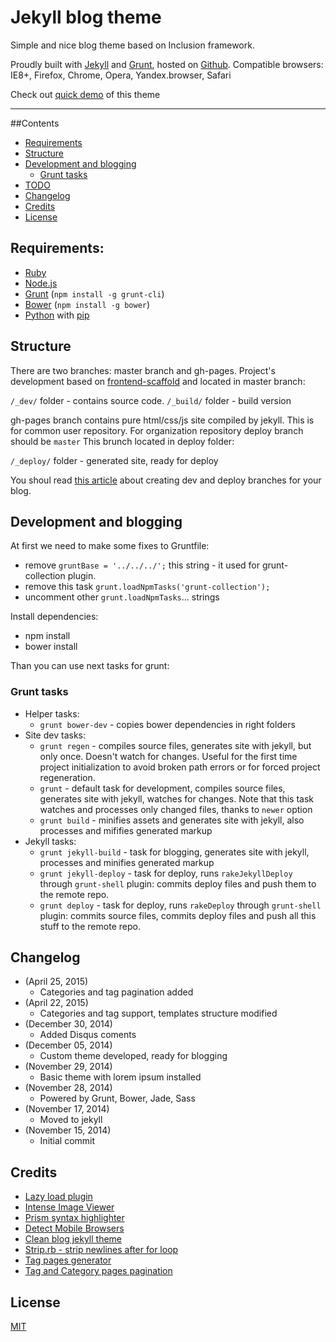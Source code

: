 # Jekyll blog theme

Simple and nice blog theme based on Inclusion framework.

Proudly built with [Jekyll](http://jekyllrb.com/) and [Grunt](http://gruntjs.com/), hosted on [Github](https://github.com).
Compatible browsers: IE8+, Firefox, Chrome, Opera, Yandex.browser, Safari

Check out [quick demo](http://website-templates.github.io/jekyll-inclusion/) of this theme

---

##Contents
* [Requirements](#requirements)
* [Structure](#structure)
* [Development and blogging](#development-and-blogging)
    - [Grunt tasks](#grunt-tasks)
* [TODO](#todo)
* [Changelog](#changelog)
* [Credits](#credits)
* [License](#license)

## Requirements:

- [Ruby](http://www.ruby-lang.org/)
- [Node.js](http://nodejs.org/)
- [Grunt](http://gruntjs.com/) (`npm install -g grunt-cli`)
- [Bower](http://bower.io/) (`npm install -g bower`)
- [Python](http://www.python.org/) with [pip](http://www.pip-installer.org/)

## Structure
There are two branches: master branch and gh-pages.
Project's development based on [frontend-scaffold](https://github.com/orlovmax/front-end-scaffold) and located in master branch:

`/_dev/` folder - contains source code.
`/_build/` folder - build version

gh-pages branch contains pure html/css/js site compiled by jekyll. This is for common user repository. For organization repository deploy branch should be `master` This brunch located in deploy folder:

`/_deploy/` folder - generated site, ready for deploy

You shoul  read [this article](http://www.aymerick.com/2014/07/22/jekyll-github-pages-bower-bootstrap.html) about creating dev and deploy branches for your blog. 

## Development and blogging
At first we need to make some fixes to Gruntfile:
- remove `gruntBase = '../../../';` this string - it used for grunt-collection plugin.
- remove this task  `grunt.loadNpmTasks('grunt-collection');`
- uncomment other `grunt.loadNpmTasks`... strings

Install dependencies:
* npm install
* bower install

Than you can use next tasks for grunt:

### Grunt tasks
* Helper tasks:
    - `grunt bower-dev` - copies bower dependencies in right folders
* Site dev tasks:
    - `grunt regen` - compiles source files, generates site with jekyll, but only once. Doesn't watch for changes. Useful for the first time project initialization to avoid broken path errors or for forced project regeneration.
    - `grunt` - default task for development, compiles source files, generates site with jekyll, watches for changes. Note that this task watches and processes only changed files, thanks to `newer` option
    - `grunt build` - minifies assets and generates site with jekyll, also processes and mififies generated markup 
* Jekyll tasks:
    - `grunt jekyll-build` - task for blogging, generates site with jekyll, processes and minifies generated markup
    - `grunt jekyll-deploy` - task for deploy, runs `rakeJekyllDeploy` through `grunt-shell` plugin: commits deploy files and push them to the remote repo.
    - `grunt deploy` - task for deploy, runs `rakeDeploy` through `grunt-shell` plugin: commits source files, commits deploy files and push all this stuff to the remote repo.

## Changelog
* (April 25, 2015)
  - Categories and tag pagination added
* (April 22, 2015)
  - Categories and tag support, templates structure modified
* (December 30, 2014)
  - Added Disqus coments
* (December 05, 2014)
  - Custom theme developed, ready for blogging
* (November 29, 2014)
  - Basic theme with lorem ipsum installed
* (November 28, 2014)
  - Powered by Grunt, Bower, Jade, Sass
* (November 17, 2014)
  - Moved to jekyll
* (November 15, 2014)
  - Initial commit

## Credits
* [Lazy load plugin](http://www.appelsiini.net/projects/lazyload)
* [Intense Image Viewer](http://tholman.com/intense-images/)
* [Prism syntax highlighter](http://prismjs.com/download.html) 
* [Detect Mobile Browsers](http://detectmobilebrowsers.com/)
* [Clean blog jekyll theme](https://github.com/IronSummitMedia/startbootstrap-clean-blog-jekyll)
* [Strip.rb - strip newlines after for loop](https://github.com/aucor/jekyll-plugins)
* [Tag pages generator](https://github.com/ilyakhokhryakov/jekyll-tagging-pagination)
* [Tag and Category pages pagination](https://github.com/realjenius/realjenius.com/blob/master/_plugins/cat_and_tag_generator.rb)

## License
[MIT](http://opensource.org/licenses/MIT)

